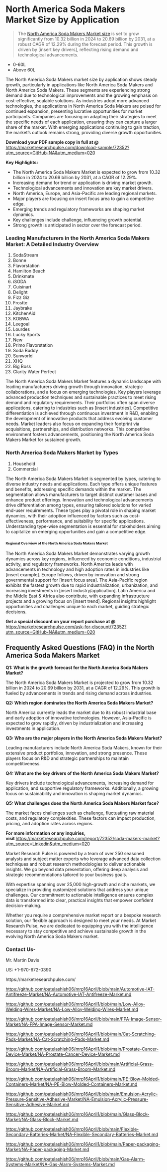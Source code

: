 <h1>North America Soda Makers Market&nbsp;Size by Application</h1><blockquote><p>The <a href="https://marketresearchpulse.com/download-sample/72352?utm_source=GitHub-NA&amp;utm_medium=020">North America Soda Makers Market size</a> is set to grow significantly from 10.32 billion in 2024 to 20.69 billion by 2031, at a robust CAGR of 12.29% during the forecast period. This growth is driven by [insert key drivers], reflecting rising demand and technological advancements.</p></blockquote><ul><li>0-60L <li> Above 60L</li></ul><p>The North America Soda Makers market size by application shows steady growth, particularly in applications like North America Soda Makers and North America Soda Makers. These segments are experiencing strong demand due to technological improvements and the growing emphasis on cost-effective, scalable solutions. As industries adopt more advanced technologies, the applications in North America Soda Makers are poised for continued expansion, presenting lucrative opportunities for market participants. Companies are focusing on adapting their strategies to meet the specific needs of each application, ensuring they can capture a larger share of the market. With emerging applications continuing to gain traction, the market’s outlook remains strong, providing diverse growth opportunities.</p><p><strong>Download your PDF sample copy in full at @ </strong><a href="https://marketresearchpulse.com/download-sample/72352?utm_source=GitHub-NA&amp;utm_medium=020">https://marketresearchpulse.com/download-sample/72352?utm_source=GitHub-NA&amp;utm_medium=020</a></p><p><strong>Key Highlights: </strong></p><ul><li>The North America Soda Makers Market is expected to grow from 10.32 billion in 2024 to 20.69 billion by 2031, at a CAGR of 12.29%.</li><li>Increasing demand for trend or application is driving market growth.</li><li>Technological advancements and innovation are key market drivers.</li><li>North America, Europe, and Asia-Pacific are leading regional markets.</li><li>Major players are focusing on insert focus area to gain a competitive edge.</li><li>Emerging trends and regulatory frameworks are shaping market dynamics.</li><li>Key challenges include challenge, influencing growth potential.</li><li>Strong growth is anticipated in sector over the forecast period.</li></ul><h3>Leading Manufacturers in the North America Soda Makers Market: A Detailed Industry Overview</h3><ol><li>SodaStream</li><li>Bonne</li><li>Flavorstation</li><li>Hamilton Beach</li><li>Drinkmate</li><li>iSODA</li><li>Cuisinart</li><li>Delight</li><li>Fizz Giz</li><li>Frostte</li><li>Jaybrake</li><li>KitchenAid</li><li>KOBWA</li><li>Leegoal</li><li>Lourdes</li><li>Lucky Sports</li><li>New</li><li>Primo Flavorstation</li><li>Soda Buddy</li><li>Sunworld</li><li>XHQ</li><li>Big Boss</li><li>Clarity Water Perfect</li></ol><div class="flex max-w-full flex-col flex-grow"><div class="min-h-8 text-message flex w-full flex-col items-end gap-2 whitespace-normal break-words [.text-message+&amp;]:mt-5" dir="auto" data-message-author-role="assistant" data-message-id="fd8432e4-4910-450d-b182-61b7bfb0a01f" data-message-model-slug="gpt-4o"><div class="flex w-full flex-col gap-1 empty:hidden first:pt-[3px]"><div class="markdown prose w-full break-words dark:prose-invert light"><p>The North America Soda Makers Market features a dynamic landscape with leading manufacturers driving growth through innovation, strategic collaborations, and a focus on emerging technologies. Key players leverage advanced production techniques and sustainable practices to meet rising demand and regulatory requirements. Their portfolios often span diverse applications, catering to industries such as [insert industries]. Competitive differentiation is achieved through continuous investment in R&amp;D, enabling the development of innovative products that address evolving customer needs. Market leaders also focus on expanding their footprint via acquisitions, partnerships, and distribution networks. This competitive environment fosters advancements, positioning the North America Soda Makers Market for sustained growth.</p></div></div></div></div><h3>North America Soda Makers Market by Types</h3><ol><li>Household <li> Commercial</li></ol><div class="flex max-w-full flex-col flex-grow"><div class="min-h-8 text-message flex w-full flex-col items-end gap-2 whitespace-normal break-words [.text-message+&amp;]:mt-5" dir="auto" data-message-author-role="assistant" data-message-id="084470be-0bb7-4664-bddf-5156b4f41249" data-message-model-slug="gpt-4o-mini"><div class="flex w-full flex-col gap-1 empty:hidden first:pt-[3px]"><div class="markdown prose w-full break-words dark:prose-invert light"><p>The North America Soda Makers Market is segmented by types, catering to diverse industry needs and applications. Each type offers unique features and benefits, addressing specific demands within the market. The segmentation allows manufacturers to target distinct customer bases and enhance product offerings. Innovation and technological advancements drive differentiation among types, ensuring tailored solutions for varied end-user requirements. These types play a pivotal role in shaping market dynamics, with their adoption influenced by factors such as cost-effectiveness, performance, and suitability for specific applications. Understanding type-wise segmentation is essential for stakeholders aiming to capitalize on emerging opportunities and gain a competitive edge.</p></div></div></div></div><h3><span style="font-size: 11px;">Regional Overview of the North America Soda Makers Market</span></h3><div class="flex max-w-full flex-col flex-grow"><div class="min-h-8 text-message flex w-full flex-col items-end gap-2 whitespace-normal break-words [.text-message+&amp;]:mt-5" dir="auto" data-message-author-role="assistant" data-message-id="e9038762-ce64-4e30-91c9-9bd413514231" data-message-model-slug="gpt-4o-mini"><div class="flex w-full flex-col gap-1 empty:hidden first:pt-[3px]"><div class="markdown prose w-full break-words dark:prose-invert light"><p>The North America Soda Makers Market demonstrates varying growth dynamics across key regions, influenced by economic conditions, industrial activity, and regulatory frameworks. North America leads with advancements in technology and high adoption rates in industries like [insert example]. Europe follows, driven by innovation and strong governmental support for [insert focus area]. The Asia-Pacific region exhibits the fastest growth due to rapid industrialization, urbanization, and increasing investments in [insert industry/application]. Latin America and the Middle East &amp; Africa also contribute, with expanding infrastructure projects and a growing focus on [insert trend]. Regional insights highlight opportunities and challenges unique to each market, guiding strategic decisions.</p></div></div></div></div><p><strong>Get a special discount on your report purchase at @ </strong><a href="https://marketresearchpulse.com/ask-for-discount/72352?utm_source=GitHub-NA&amp;utm_medium=020">https://marketresearchpulse.com/ask-for-discount/72352?utm_source=GitHub-NA&amp;utm_medium=020</a></p><h2>Frequently Asked Questions (FAQ) in the North America Soda Makers Market</h2><p><strong>Q1: What is the growth forecast for the North America Soda Makers Market?</strong></p><p>The North America Soda Makers Market is projected to grow from 10.32 billion in 2024 to 20.69 billion by 2031, at a CAGR of 12.29%. This growth is fueled by advancements in trends and rising demand across industries.</p><p><strong>Q2: Which region dominates the North America Soda Makers Market?</strong></p><p>North America currently leads the market due to its robust industrial base and early adoption of innovative technologies. However, Asia-Pacific is expected to grow rapidly, driven by industrialization and increasing investments in application.</p><p><strong>Q3: Who are the major players in the North America Soda Makers Market?</strong></p><p>Leading manufacturers include North America Soda Makers, known for their extensive product portfolios, innovation, and strong presence. These players focus on R&amp;D and strategic partnerships to maintain competitiveness.</p><p><strong>Q4: What are the key drivers of the North America Soda Makers Market?</strong></p><p>Key drivers include technological advancements, increasing demand for application, and supportive regulatory frameworks. Additionally, a growing focus on sustainability and innovation is shaping market dynamics.</p><p><strong>Q5: What challenges does the North America Soda Makers Market face?</strong></p><p>The market faces challenges such as challenge, fluctuating raw material costs, and regulatory complexities. These factors can impact production, pricing, and adoption rates across regions.</p><p><strong>For more information or any inquiries, visit&nbsp;</strong><a href="https://marketresearchpulse.com/report/72352/soda-makers-market?utm_source=Linkedin&utm_medium=020">https://marketresearchpulse.com/report/72352/soda-makers-market?utm_source=Linkedin&utm_medium=020</a></p><p>Market Research Pulse is powered by a team of over 250 seasoned analysts and subject matter experts who leverage advanced data collection techniques and robust research methodologies to deliver actionable insights. We go beyond data presentation, offering deep analysis and strategic recommendations tailored to your business goals.</p><p>With expertise spanning over 25,000 high-growth and niche markets, we specialize in providing customized solutions that address your unique challenges. Our commitment to actionable intelligence ensures complex data is transformed into clear, practical insights that empower confident decision-making.</p><p>Whether you require a comprehensive market report or a bespoke research solution, our flexible approach is designed to meet your needs. At Market Research Pulse, we are dedicated to equipping you with the intelligence necessary to stay competitive and achieve sustainable growth in the evolving North America Soda Makers market.</p><h3><strong>Contact Us-</strong></h3><p>Mr. Martin Davis</p><p>US: +1-970-672-0390</p><p>https://marketresearchpulse.com/</p><p><a href="https://github.com/patelashish06/mrp16April/blob/main/Automotive-IAT-Antifreeze-Market/NA-Automotive-IAT-Antifreeze-Market.md">https://github.com/patelashish06/mrp16April/blob/main/Automotive-IAT-Antifreeze-Market/NA-Automotive-IAT-Antifreeze-Market.md</a></p><p><a href="https://github.com/patelashish06/mrp16April1/blob/main/Low-Alloy-Welding-Wires-Market/NA-Low-Alloy-Welding-Wires-Market.md">https://github.com/patelashish06/mrp16April1/blob/main/Low-Alloy-Welding-Wires-Market/NA-Low-Alloy-Welding-Wires-Market.md</a></p><p><a href="https://github.com/patelashish06/mrp16April/blob/main/FPA-Image-Sensor-Market/NA-FPA-Image-Sensor-Market.md">https://github.com/patelashish06/mrp16April/blob/main/FPA-Image-Sensor-Market/NA-FPA-Image-Sensor-Market.md</a></p><p><a href="https://github.com/patelashish06/mrp16April1/blob/main/Cat-Scratching-Pads-Market/NA-Cat-Scratching-Pads-Market.md">https://github.com/patelashish06/mrp16April1/blob/main/Cat-Scratching-Pads-Market/NA-Cat-Scratching-Pads-Market.md</a></p><p><a href="https://github.com/patelashish06/mrp16April1/blob/main/Prostate-Cancer-Device-Market/NA-Prostate-Cancer-Device-Market.md">https://github.com/patelashish06/mrp16April1/blob/main/Prostate-Cancer-Device-Market/NA-Prostate-Cancer-Device-Market.md</a></p><p><a href="https://github.com/patelashish06/mrp16April/blob/main/Artificial-Grass-Broom-Market/NA-Artificial-Grass-Broom-Market.md">https://github.com/patelashish06/mrp16April/blob/main/Artificial-Grass-Broom-Market/NA-Artificial-Grass-Broom-Market.md</a></p><p><a href="https://github.com/patelashish06/mrp16April1/blob/main/PE-Blow-Molded-Containers-Market/NA-PE-Blow-Molded-Containers-Market.md">https://github.com/patelashish06/mrp16April1/blob/main/PE-Blow-Molded-Containers-Market/NA-PE-Blow-Molded-Containers-Market.md</a></p><p><a href="https://github.com/patelashish06/mrp16April/blob/main/Emulsion-Acrylic-Pressure-Sensitive-Adhesive-Market/NA-Emulsion-Acrylic-Pressure-Sensitive-Adhesive-Market.md">https://github.com/patelashish06/mrp16April/blob/main/Emulsion-Acrylic-Pressure-Sensitive-Adhesive-Market/NA-Emulsion-Acrylic-Pressure-Sensitive-Adhesive-Market.md</a></p><p><a href="https://github.com/patelashish06/mrp16April1/blob/main/Glass-Block-Market/NA-Glass-Block-Market.md">https://github.com/patelashish06/mrp16April1/blob/main/Glass-Block-Market/NA-Glass-Block-Market.md</a></p><p><a href="https://github.com/patelashish06/mrp16April/blob/main/Flexible-Secondary-Batteries-Market/NA-Flexible-Secondary-Batteries-Market.md">https://github.com/patelashish06/mrp16April/blob/main/Flexible-Secondary-Batteries-Market/NA-Flexible-Secondary-Batteries-Market.md</a></p><p><a href="https://github.com/patelashish06/mrp16April1/blob/main/Paper-packaging-Market/NA-Paper-packaging-Market.md">https://github.com/patelashish06/mrp16April1/blob/main/Paper-packaging-Market/NA-Paper-packaging-Market.md</a></p><p><a href="https://github.com/patelashish06/mrp16April/blob/main/Gas-Alarm-Systems-Market/NA-Gas-Alarm-Systems-Market.md">https://github.com/patelashish06/mrp16April/blob/main/Gas-Alarm-Systems-Market/NA-Gas-Alarm-Systems-Market.md</a></p>